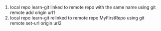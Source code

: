 1. local repo learn-git linked to remote repo with the same name using git remote add origin url1
2. local repo learn-git relinked to remote repo MyFirstRepo using git remote set-url origin url2
